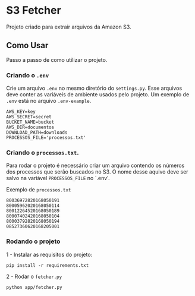 # S3 Fetcher

Projeto criado para extrair arquivos da Amazon S3.

## Como Usar

Passo a passo de como utilizar o projeto.

### Criando o `.env`

Crie um arquivo `.env` no mesmo diretório do `settings.py`. Esse arquivos deve conter as variáveis de ambiente usados pelo projeto.
Um exemplo de `.env` está no arquivo `.env-example`.

```
AWS_KEY=key
AWS_SECRET=secret
BUCKET_NAME=bucket
AWS_DIR=documentos
DOWNLOAD_PATH=downloads
PROCESSOS_FILE='processos.txt'
```

### Criando o `processos.txt`.

Para rodar o projeto é necessário criar um arquivo contendo os números dos processos que serão buscados no S3.
O nome desse aquivo deve ser salvo na variável `PROCESSOS_FILE` no `.env'.

Exemplo de `processos.txt`

```
80036972820168050191
80005962020168050114
80012264520168050189
80007402420168050104
80003792820168050194
08527360620168205001
```

### Rodando o projeto

1 - Instalar as requisitos do projeto:

```
pip install -r requirements.txt
```

2 - Rodar o `fetcher.py`

```
python app/fetcher.py
```


